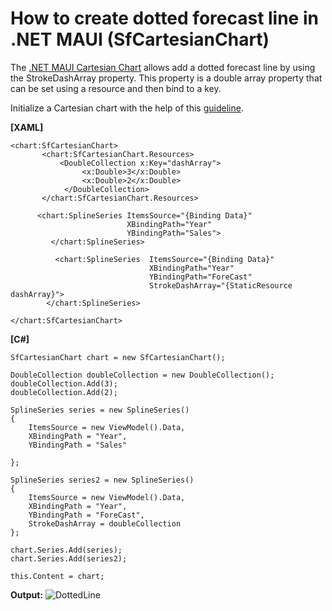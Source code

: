 # How to create dotted forecast line in .NET MAUI (SfCartesianChart)
The [.NET MAUI Cartesian Chart](https://www.syncfusion.com/maui-controls/maui-cartesian-charts) allows add a dotted forecast line by using the StrokeDashArray property. This property is a double array property that can be set using a resource and then bind to a key.

Initialize a Cartesian chart with the help of this [guideline](https://help.syncfusion.com/maui/cartesian-charts/getting-started).

**[XAML]**
```
<chart:SfCartesianChart>
       <chart:SfCartesianChart.Resources>
           <DoubleCollection x:Key="dashArray">
                <x:Double>3</x:Double>
                <x:Double>2</x:Double>
            </DoubleCollection>
       </chart:SfCartesianChart.Resources> 

      <chart:SplineSeries ItemsSource="{Binding Data}"
                          XBindingPath="Year" 
                          YBindingPath="Sales">
         </chart:SplineSeries>

          <chart:SplineSeries  ItemsSource="{Binding Data}"
                               XBindingPath="Year" 
                               YBindingPath="ForeCast"
                               StrokeDashArray="{StaticResource dashArray}">
        </chart:SplineSeries>

</chart:SfCartesianChart>

```

**[C#]**
```
SfCartesianChart chart = new SfCartesianChart();

DoubleCollection doubleCollection = new DoubleCollection();
doubleCollection.Add(3);
doubleCollection.Add(2);

SplineSeries series = new SplineSeries()
{
    ItemsSource = new ViewModel().Data,
    XBindingPath = "Year",
    YBindingPath = "Sales"

};

SplineSeries series2 = new SplineSeries()
{
    ItemsSource = new ViewModel().Data,
    XBindingPath = "Year",
    YBindingPath = "ForeCast",
    StrokeDashArray = doubleCollection
};

chart.Series.Add(series);
chart.Series.Add(series2);

this.Content = chart;
```

**Output:** 
![DottedLine](https://user-images.githubusercontent.com/102796134/232827103-37afd8b6-50ea-4497-8e3e-0420998b7584.png)


